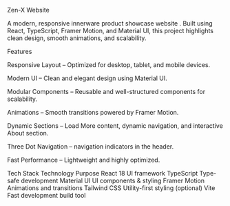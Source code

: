 Zen-X Website

A modern, responsive innerware product showcase website
.
Built using React, TypeScript, Framer Motion, and Material UI, this project highlights clean design, smooth animations, and scalability.

Features

 Responsive Layout – Optimized for desktop, tablet, and mobile devices.

 Modern UI – Clean and elegant design using Material UI.

 Modular Components – Reusable and well-structured components for scalability.

 Animations – Smooth transitions powered by Framer Motion.

 Dynamic Sections – Load More content, dynamic navigation, and interactive About section.

 Three Dot Navigation – navigation indicators in the header.

 Fast Performance – Lightweight and highly optimized.

Tech Stack
Technology	Purpose
React 18	UI framework
TypeScript	Type-safe development
Material UI	UI components & styling
Framer Motion	Animations and transitions
Tailwind CSS	Utility-first styling (optional)
Vite	Fast development build tool
